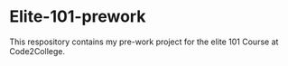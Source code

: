 # Elite-101-prework
This respository contains my pre-work project for the elite 101 Course at Code2College.

